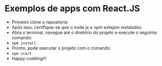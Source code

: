 # Exemplos de apps com React.JS

<ul>
  <li>Primeiro clone o repositório</li>
  <li>Após isso, certifique-se que o node.js e npm estejam instalados</li>
  <li>Abra o terminal, navegue até o diretório do projeto e execute o seguinte comando:</li>
  <li><code>npm install</code></li>
  <li>Pronto, pode executar o projeto com o comando:</li>
  <li><code>npm start</code></li>
  <li>Happy codding!!!</li>
</ul>
